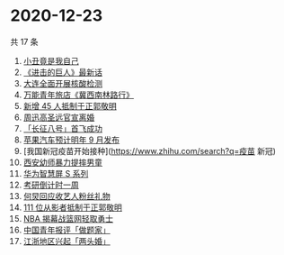# 2020-12-23

共 17 条

<!-- BEGIN ZHIHUSEARCH -->
<!-- 最后更新时间 Wed Dec 23 2020 13:17:26 GMT+0800 (CST) -->
1. [小丑竟是我自己](https://www.zhihu.com/search?q=小丑竟是我自己)
1. [《进击的巨人》最新话](https://www.zhihu.com/search?q=进击的巨人)
1. [大连全面开展核酸检测](https://www.zhihu.com/search?q=大连疫情)
1. [万能青年旅店《冀西南林路行》](https://www.zhihu.com/search?q=万能青年旅店)
1. [新增 45 人抵制于正郭敬明](https://www.zhihu.com/search?q=于正郭敬明)
1. [周迅高圣远官宣离婚](https://www.zhihu.com/search?q=周迅高圣远)
1. [「长征八号」首飞成功](https://www.zhihu.com/search?q=长征八号)
1. [苹果汽车预计明年 9 月发布](https://www.zhihu.com/search?q=苹果汽车)
1. [我国新冠疫苗开始接种](https://www.zhihu.com/search?q=疫苗 新冠)
1. [西安幼师暴力提摔男童](https://www.zhihu.com/search?q=幼师提摔男童)
1. [华为智慧屏 S 系列](https://www.zhihu.com/search?q=华为智慧屏)
1. [考研倒计时一周](https://www.zhihu.com/search?q=考研)
1. [何炅回应收艺人粉丝礼物](https://www.zhihu.com/search?q=何炅收礼)
1. [111 位从影者抵制于正郭敬明](https://www.zhihu.com/search?q=于正郭敬明)
1. [NBA 揭幕战篮网轻取勇士](https://www.zhihu.com/search?q=篮网)
1. [中国青年报评「做题家」](https://www.zhihu.com/search?q=中国青年报)
1. [江浙地区兴起「两头婚」](https://www.zhihu.com/search?q=两头婚)
<!-- END ZHIHUSEARCH -->
